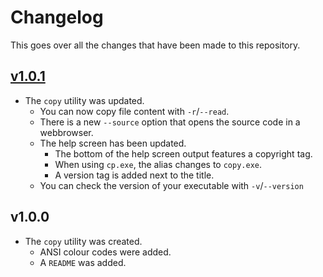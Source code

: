 # Changelog

This goes over all the changes that have been made to this repository.

## [v1.0.1](# "Released March 1st, 2025")

* The `copy` utility was updated.
    * You can now copy file content with `-r`/`--read`.
    * There is a new `--source` option that opens the source code in a webbrowser.
    * The help screen has been updated.
        * The bottom of the help screen output features a copyright tag.
        * When using `cp.exe`, the alias changes to `copy.exe`.
        * A version tag is added next to the title.
    * You can check the version of your executable with `-v`/`--version`

<h2 title="Released March 1st, 2025">v1.0.0</h2>

* The `copy` utility was created.
    * ANSI colour codes were added.
    * A `README` was added.